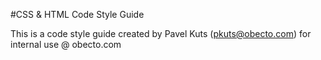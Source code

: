 #CSS & HTML Code Style Guide

This is a code style guide created by Pavel Kuts (pkuts@obecto.com) for internal use @ obecto.com
